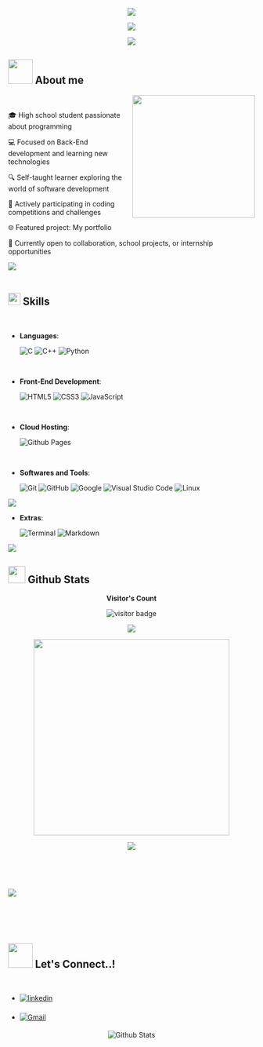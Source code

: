 <!-- Welcome en rojo -->
<p align="center">
  <img src="https://readme-typing-svg.herokuapp.com?color=FF3670&size=35&center=true&vCenter=true&width=1000&lines=Welcome+to+my+GitHub+profile!&delay=3000&pause=3000">
</p>

<!-- GIF decorativo -->
<p align="center">
  <img src="https://user-images.githubusercontent.com/73097560/115834477-dbab4500-a447-11eb-908a-139a6edaec5c.gif">
</p>

<!-- Nombre y frases en azul con pausa -->
<p align="center">
  <img src="https://readme-typing-svg.herokuapp.com?font=Time+New+Roman&color=cyan&size=25&center=true&vCenter=true&width=1000&height=100&lines=Gael+Dario+Ortiz+Salazar..💻;Passionate+Back-End+Developer;Computer+Science+Undergraduate;Cybersecurity+Enthusiast+%7C+CTF+Explorer;Lifelong+Learner+%7C+Tech+Explorer;Always+Curious+%7C+Building+One+Line+at+a+Time&delay=3000&pause=3000">
</p>
	
## <picture><img src = "https://cdn-icons-png.flaticon.com/512/8358/8358770.png" width = 50px></picture> **About me**

<picture> <img align="right" src="https://media0.giphy.com/media/v1.Y2lkPTc5MGI3NjExYWFpcTlkMXJuZmExZDN5eTVyam5qOGJ6d2JkdHp3OXI1OHU5ejNzMCZlcD12MV9naWZzX3NlYXJjaCZjdD1n/11JTxkrmq4bGE0/200.webp" width = 250px></picture>

<br>

🎓 High school student passionate about programming

💻 Focused on Back-End development and learning new technologies

🔍 Self-taught learner exploring the world of software development

🧠 Actively participating in coding competitions and challenges

🌐 Featured project: My portfolio 

📄 Currently open to collaboration, school projects, or internship opportunities

<img src="https://user-images.githubusercontent.com/73097560/115834477-dbab4500-a447-11eb-908a-139a6edaec5c.gif"><br><br>

## <img src="https://media2.giphy.com/media/QssGEmpkyEOhBCb7e1/giphy.gif?cid=ecf05e47a0n3gi1bfqntqmob8g9aid1oyj2wr3ds3mg700bl&rid=giphy.gif" width ="25"><b> Skills</b>
<br>

<p align="center">

- **Languages**:
    
    ![C](https://img.shields.io/badge/C%20-%232370ED.svg?style=for-the-badge&logo=c&logoColor=white)
    ![C++](https://img.shields.io/badge/C++%20-%2300599C.svg?style=for-the-badge&logo=c%2B%2B&logoColor=white)
    ![Python](https://img.shields.io/badge/Python%20-%2314354C.svg?style=for-the-badge&logo=python&logoColor=white)

<br>   
    
- **Front-End Development**:

   ![HTML5](https://img.shields.io/badge/HTML5%20-%23E34F26.svg?style=for-the-badge&logo=html5&logoColor=white)
   ![CSS3](https://img.shields.io/badge/CSS%20-%231572B6.svg?style=for-the-badge&logo=css3&logoColor=white)
   ![JavaScript](https://img.shields.io/badge/JavaScript%20-%23F7DF1E.svg?style=for-the-badge&logo=javascript&logoColor=black)

<br>

- **Cloud Hosting**:

    ![Github Pages](https://img.shields.io/badge/GitHub%20Pages-%23327FC7.svg?style=for-the-badge&logo=github&logoColor=white)
    
<br>

- **Softwares and Tools**:

    ![Git](https://img.shields.io/badge/git-%23F05033.svg?style=for-the-badge&logo=git&logoColor=white)
    ![GitHub](https://img.shields.io/badge/github-%23121011.svg?style=for-the-badge&logo=github&logoColor=white)
    ![Google](https://img.shields.io/badge/google-%234285F4.svg?style=for-the-badge&logo=google&logoColor=white)
    ![Visual Studio Code](https://img.shields.io/badge/Visual%20Studio%20Code-0078d7.svg?style=for-the-badge&logo=visual-studio-code&logoColor=white)
    ![Linux](https://img.shields.io/badge/Linux-FCC624?style=for-the-badge&logo=linux&logoColor=black) 

<img src="https://user-images.githubusercontent.com/73097560/115834477-dbab4500-a447-11eb-908a-139a6edaec5c.gif">

<br>

- **Extras**:

    ![Terminal](https://img.shields.io/badge/Terminal-%23054020?style=for-the-badge&logo=gnu-bash&logoColor=white)
    ![Markdown](https://img.shields.io/badge/markdown-%23000000.svg?style=for-the-badge&logo=markdown&logoColor=white)   


</p>
<img src="https://user-images.githubusercontent.com/73097560/115834477-dbab4500-a447-11eb-908a-139a6edaec5c.gif">

## <img src="https://media.giphy.com/media/iY8CRBdQXODJSCERIr/giphy.gif" width="35"><b> Github Stats </b>

<p align="center"><b>Visitor's Count</b></p>
<p align="center"><img src="https://profile-counter.glitch.me/%7BopticGDOS%7D/count.svg" alt="visitor badge"/></p>

<p align="center">
  <img src="https://github-readme-stats.vercel.app/api/top-langs/?username=opticGDOS&layout=compact&hide=TSQL&theme=chartreuse-dark">
</p>

<p align="center">
  <img src="https://github-readme-stats.vercel.app/api?username=opticGDOS&show_icons=true&include_all_commits=true&count_private=true&theme=chartreuse-dark" width="400">
</p>


<p align="center">
  <img src="https://github-readme-streak-stats.herokuapp.com?user=opticGDOS&theme=chartreuse-dark">
</p>

</div>

<br>
<br>
<br>

<img src="https://user-images.githubusercontent.com/73097560/115834477-dbab4500-a447-11eb-908a-139a6edaec5c.gif"><br><br>

<br>
<br>

## <img src="https://cdn-icons-png.flaticon.com/512/7802/7802842.png" width ="50"> <b> Let's Connect..!</b>
<br>
<div align='left'>

<ul>

<li>
<a href="https://www.linkedin.com/in/gael-dario-ortiz-salazar-5858b0312/" target="_blank">
<img src="https://img.shields.io/badge/linkedin:  GDOS-%2300acee.svg?color=405DE6&style=for-the-badge&logo=linkedin&logoColor=white" alt=linkedin style="margin-bottom: 5px;"/>
</a>
</li>

<br>

<li>
<a href="mailto:gdos210108@gmail.com">
  <img src="https://img.shields.io/badge/gmail:%20gdos210108@gmail.com-%23EA4335.svg?style=for-the-badge&logo=gmail&logoColor=white" alt="Gmail" style="margin-bottom: 5px;" />
</a>
</li>
	
</ul>
</div>

<div align='center'>

<p align="center">
        <img src="https://raw.githubusercontent.com/bornmay/bornmay/Update/svg/Bottom.svg" alt="Github Stats" />
</p>

